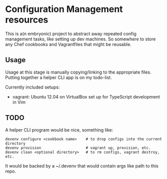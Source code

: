 # Configuration Management resources

This is a(n embryonic) project to abstract away repeated config management tasks, like setting up dev machines. So somewhere to store any Chef cookbooks and Vagrantfiles that might be reusable.

## Usage
Usage at this stage is manually copying/linking to the appropriate files. Putting together a helper CLI app is on my todo-list.

Currently included setups:
* vagrant: Ubuntu 12.04 on VirtualBox set up for TypeScript development in Vim

## TODO
A helper CLI program would be nice, something like:

    devenv configure <cookbook name>    # to drop configs into the current directory
    devenv provision                    # vagrant up, provision, etc.
    devenv clean <optional directory>   # to rm configs, vagrant destroy, etc.

It would be backed by a ~/.devenv that would contain args like path to this repo.
